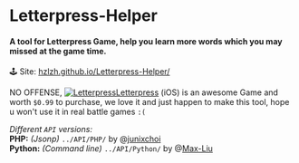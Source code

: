 # Letterpress-Helper    

#### A tool for Letterpress Game, help you learn more words which you may missed at the game time.

🕹 Site: [hzlzh.github.io/Letterpress-Helper/](https://hzlzh.github.io/Letterpress-Helper/)

NO OFFENSE, [![Letterpress](http://hzlzh.github.io/Letterpress-Helper/favicon.png)Letterpress](https://itunes.apple.com/us/app/letterpress-word-game/id526619424?ls=1&mt=8 'Get Letterpress from iTunes free.') \(iOS\) is an awesome Game and worth `$0.99` to purchase, we love it and just happen to make this tool, hope u won't use it in real battle games `:(`

*Different `API` versions:*   
**PHP:** *(Jsonp)* `../API/PHP/` by @[junixchoi]  
**Python:** *(Command line)* `../API/Python/` by @[Max-Liu]  

[junixchoi]: https://github.com/junixchoi
[hzlzh]: https://twitter.com/hzlzh 'Follow me on Twitter.'
[Max-Liu]: https://github.com/Max-Liu
